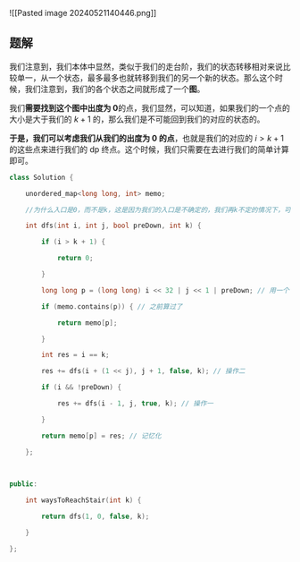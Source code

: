 ![[Pasted image 20240521140446.png]]

## 题解
我们注意到，我们本体中显然，类似于我们的走台阶，我们的状态转移相对来说比较单一，从一个状态，最多最多也就转移到我们的另一个新的状态。那么这个时候，我们注意到，我们的各个状态之间就形成了一个**图**。

我们**需要找到这个图中出度为 0**的点，我们显然，可以知道，如果我们的一个点的大小是大于我们的 $k+1$ 的，那么我们是不可能回到我们的对应的状态的。

**于是，我们可以考虑我们从我们的出度为 0 的点**，也就是我们的对应的 $i>k+1$ 的这些点来进行我们的 dp 终点。这个时候，我们只需要在去进行我们的简单计算即可。

```cpp
class Solution {

    unordered_map<long long, int> memo;

    //为什么入口是0，而不是k，这是因为我们的入口是不确定的，我们再k不定的情况下，可能有多个能够走到1的方案

    int dfs(int i, int j, bool preDown, int k) {

        if (i > k + 1) {

            return 0;

        }

        long long p = (long long) i << 32 | j << 1 | preDown; // 用一个 long long 表示状态

        if (memo.contains(p)) { // 之前算过了

            return memo[p];

        }

        int res = i == k;

        res += dfs(i + (1 << j), j + 1, false, k); // 操作二

        if (i && !preDown) {

            res += dfs(i - 1, j, true, k); // 操作一

        }

        return memo[p] = res; // 记忆化

    };

  

public:

    int waysToReachStair(int k) {

        return dfs(1, 0, false, k);

    }

};
```